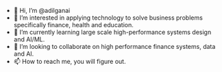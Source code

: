 - 👋 Hi, I’m @adilganai
- 👀 I’m interested in applying technology to solve business problems specifically finance, health and education.
- 🌱 I’m currently learning large scale high-performance systems design and AI/ML.
- 💞️ I’m looking to collaborate on high performance finance systems, data and AI.
- 📫 How to reach me, you will figure out.

<!---
adilganai/adilganai is a ✨ special ✨ repository because its `README.md` (this file) appears on your GitHub profile.
You can click the Preview link to take a look at your changes.
--->
